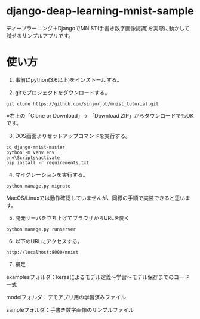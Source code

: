 ﻿# django-deap-learning-mnist-sample

ディープラーニング＋DjangoでMNIST(手書き数字画像認識)を実際に動かして試せるサンプルアプリです。



# 使い方

1. 事前にpython(3.6以上)をインストールする。

2. gitでプロジェクトをダウンロードする。

```
git clone https://github.com/sinjorjob/mnist_tutorial.git
```

※右上の「Clone or Download」→ 「Download ZIP」からダウンロードでもOKです。

3. DOS画面よりセットアップコマンドを実行する。


```
cd django-mnist-master
python -m venv env
env\Scripts\activate
pip install -r requirements.txt
```

4. マイグレーションを実行する。
```
python manage.py migrate
```

MacOS/Linuxでは動作確認していませんが、同様の手順で実装できると思います。

5. 開発サーバを立ち上げてブラウザからURLを開く


```
python manage.py runserver
```


6. 以下のURLにアクセスする。

```
http://localhost:8000/mnist
```

7. 補足

examplesフォルダ：kerasによるモデル定義～学習～モデル保存までのコード一式

modelフォルダ：デモアプリ用の学習済みファイル

sampleフォルダ：手書き数字画像のサンプルファイル
